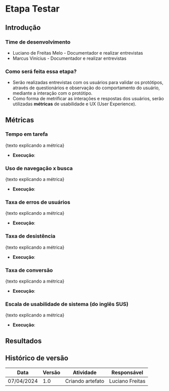 # Etapa Testar

## Introdução

### Time de desenvolvimento

- Luciano de Freitas Melo - Documentador e realizar entrevistas
- Marcus Vinícius - Documentador e realizar entrevistas

### Como será feita essa etapa?

- Serão realizadas entrevistas com os usuários para validar os protótipos, através de questionários e observação do comportamento do usuário, mediante a interação com o protótipo.
- Como forma de metrificar as interações e respostas dos usuários, serão utilizadas **métricas** de usabilidade e UX (User Experience).

## Métricas

### Tempo em tarefa

{texto explicando a métrica}

- **Execução**:
  
### Uso de navegação x busca

{texto explicando a métrica}

- **Execução**:

### Taxa de erros de usuários

{texto explicando a métrica}

- **Execução**:

### Taxa de desistência

{texto explicando a métrica}

- **Execução**:

### Taxa de conversão

{texto explicando a métrica}

- **Execução**:

### Escala de usabilidade de sistema (do inglês SUS)

{texto explicando a métrica}

- **Execução**:

## Resultados

## Histórico de versão

| Data       | Versão | Atividade                        | Responsável     |
| ---------- | ------ | -------------------------------- | --------------- |
| 07/04/2024 | 1.0    | Criando artefato                 | Luciano Freitas    |
